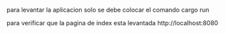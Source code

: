 para levantar la aplicacion solo se debe colocar el comando 
cargo run

para verificar que la pagina de index esta levantada 
http://localhost:8080
